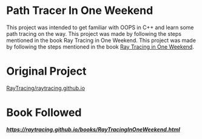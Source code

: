 # Path Tracer In One Weekend
This project was intended to get familiar with OOPS in C++ and learn some path tracing on the way. This project was made by following the steps mentioned in the book Ray Tracing in One Weekend. This project was made by following the steps mentioned in the book <a href="https://raytracing.github.io/books/RayTracingInOneWeekend.html">Ray Tracing in One Weekend</a>.

# Original Project
<a href="https://github.com/RayTracing/raytracing.github.io/tree/master">RayTracing/raytracing.github.io</a>

# Book Followed
_**https://raytracing.github.io/books/RayTracingInOneWeekend.html**_
